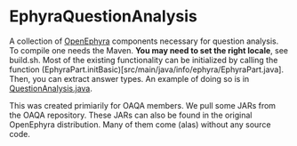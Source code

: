 EphyraQuestionAnalysis
======================

A collection of [OpenEphyra](http://sourceforge.net/projects/openephyra/) components necessary for question analysis. To compile one needs the Maven. **You may need to set the right locale**, see build.sh. Most of the existing functionality can be initialized by calling the function (EphyraPart.initBasic)[src/main/java/info/ephyra/EphyraPart.java]. Then, you can extract answer types. An example of doing so is in [QuestionAnalysis.java](src/main/java/info/ephyra/questionanalysis/QuestionAnalysis.java).

This was created primiarily for OAQA members. We pull some JARs from the OAQA repository. These JARs can also be found in the original OpenEphyra distribution. Many of them come (alas) without any source code.

